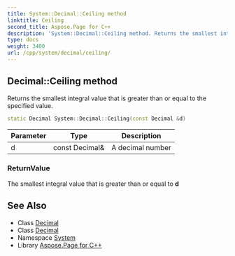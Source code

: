```yaml
---
title: System::Decimal::Ceiling method
linktitle: Ceiling
second_title: Aspose.Page for C++
description: 'System::Decimal::Ceiling method. Returns the smallest integral value that is greater than or equal to the specified value in C++.'
type: docs
weight: 3400
url: /cpp/system/decimal/ceiling/
---
```

## Decimal::Ceiling method


Returns the smallest integral value that is greater than or equal to the specified value.

```cpp
static Decimal System::Decimal::Ceiling(const Decimal &d)
```


| Parameter | Type | Description |
| --- | --- | --- |
| d | const Decimal\& | A decimal number |

### ReturnValue

The smallest integral value that is greater than or equal to **d**

## See Also

* Class [Decimal](../)
* Class [Decimal](../)
* Namespace [System](../../)
* Library [Aspose.Page for C++](../../../)
